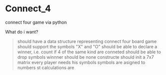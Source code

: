 # Connect_4
connect four game via python

What do i want?

> should have a data structure representing connect four board game
should support the symbols "X" and "O"
should be able to declare a winner, i.e. count if 4 of the same kind are conneted
should be able to drop symbols
winnner should be none
constructe should init a 7x7 matrix
every player needs his symbols
symbols are asigned to numbers st calculations are
